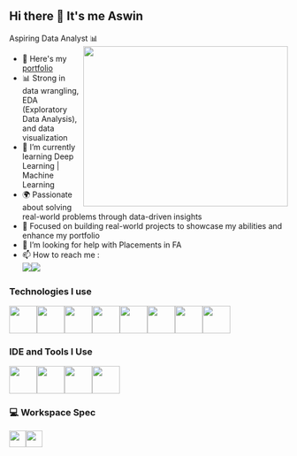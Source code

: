
## Hi there 👋 It's me Aswin

Aspiring Data Analyst 📊
<img align="right" width="370" height="290" src="https://www.bing.com/ck/a?!&&p=ce821cc5425f51347dc574cee9479105480285fc0e0e5ebc14dd770a0ea2c2d3JmltdHM9MTczNTA4NDgwMA&ptn=3&ver=2&hsh=4&fclid=24853931-227b-6b5a-1fd4-2c6f23046aaf&u=a1L2ltYWdlcy9zZWFyY2g_cT1hbmltYXRlZCUyMGFuYWx5c3QlMjBnaWYmRk9STT1JUUZSQkEmaWQ9ODI1NEFDMjUzRDVBMDM4QUIwOTg0OEQzMTBBQzM0ODREQzE3ODUyMA&ntb=1.gif">
- 🔭 Here's my [portfolio](https://www.datascienceportfol.io/aswin)
- 📊 Strong in data wrangling, EDA (Exploratory Data Analysis), and data visualization                                               
- 🌱 I’m currently learning Deep Learning | Machine Learning
- 🌍 Passionate about solving real-world problems through data-driven insights
- 🎯 Focused on building real-world projects to showcase my abilities and enhance my portfolio
- 🤔 I’m looking for help with Placements in FA
- 📫 How to reach me :
<br />[<img src="https://img.shields.io/badge/LinkedIn-0077B5?style=for-the-badge&logo=linkedin&logoColor=white" />](https://www.linkedin.com/in/aswinkumar-r2003)[<img src="https://img.shields.io/badge/Email-0077B5?style=for-the-badge&logo=gmail&logoColor=white" />](https://aswinkumarr32@gmail.com/)



### Technologies I use
<img height="50" width="50" src="https://img.icons8.com/color/48/000000/python.png" /><img height="50" width="50" src="https://img.icons8.com/color/48/000000/mysql-logo.png" /><img height="50" width="50" src="https://img.icons8.com/color/48/000000/power-bi.png" /><img height="50" width="50" src="https://img.icons8.com/color/48/000000/tableau-software.png" /><img height="50" width="50" src="https://img.icons8.com/color/48/000000/microsoft-excel-2019.png" /><img height="50" width="50" src="https://img.icons8.com/color/48/000000/django.png" /><img height="50" width="50" src="https://img.icons8.com/color/48/000000/html-5.png" /><img height="50" width="50" src="https://img.icons8.com/color/48/000000/flask.png" />

### IDE and Tools I Use
<img height="50" width="50" src="https://img.icons8.com/color/48/000000/visual-studio-code-2019.png" /><img height="50" width="50" src="https://img.icons8.com/color/48/000000/pycharm.png" /><img height="50" width="50" src="https://img.icons8.com/color/48/000000/google-colab.png" /><img height="50" width="50" src="https://img.icons8.com/dusk/64/000000/anaconda.png" />



### 💻 Workspace Spec
<img height="30" src="https://img.shields.io/badge/Dell-Inspiron_5-0076D6?style=for-the-badge&logo=dell&logoColor=white"/><img height="30" src="https://img.shields.io/badge/Intel-Core_i5-0071C5?style=for-the-badge&logo=intel&logoColor=white"/>

